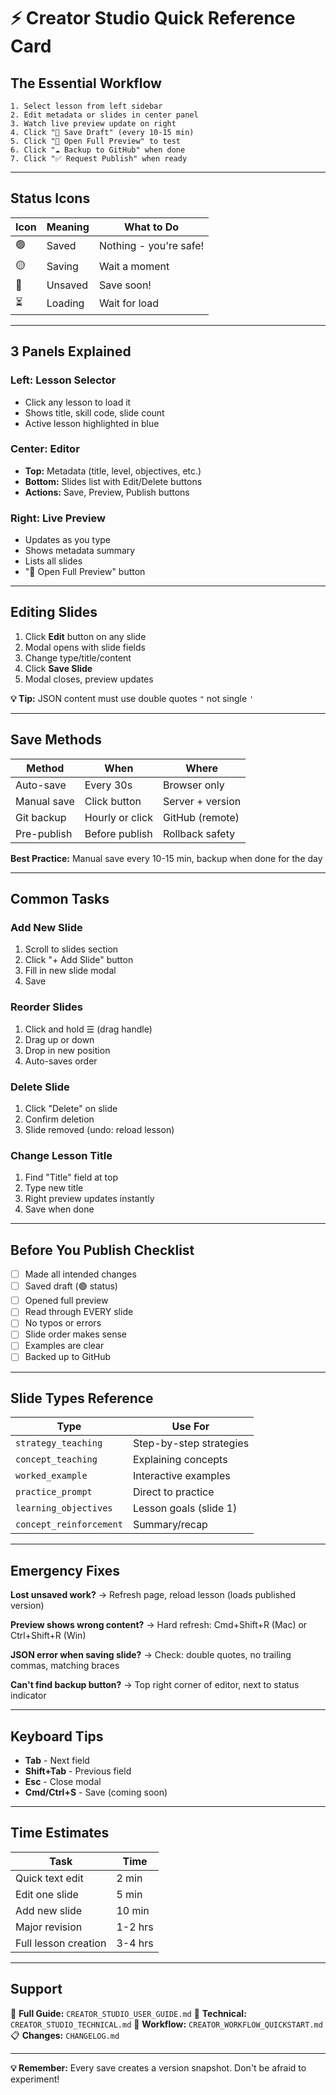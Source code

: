 # ⚡ Creator Studio Quick Reference Card

## The Essential Workflow

```
1. Select lesson from left sidebar
2. Edit metadata or slides in center panel
3. Watch live preview update on right
4. Click "💾 Save Draft" (every 10-15 min)
5. Click "🚀 Open Full Preview" to test
6. Click "☁️ Backup to GitHub" when done
7. Click "✅ Request Publish" when ready
```

---

## Status Icons

| Icon | Meaning | What to Do |
|------|---------|------------|
| 🟢 | Saved | Nothing - you're safe! |
| 🟡 | Saving | Wait a moment |
| 🔴 | Unsaved | Save soon! |
| ⏳ | Loading | Wait for load |

---

## 3 Panels Explained

### Left: Lesson Selector
- Click any lesson to load it
- Shows title, skill code, slide count
- Active lesson highlighted in blue

### Center: Editor
- **Top:** Metadata (title, level, objectives, etc.)
- **Bottom:** Slides list with Edit/Delete buttons
- **Actions:** Save, Preview, Publish buttons

### Right: Live Preview
- Updates as you type
- Shows metadata summary
- Lists all slides
- "🚀 Open Full Preview" button

---

## Editing Slides

1. Click **Edit** button on any slide
2. Modal opens with slide fields
3. Change type/title/content
4. Click **Save Slide**
5. Modal closes, preview updates

**💡 Tip:** JSON content must use double quotes `"` not single `'`

---

## Save Methods

| Method | When | Where |
|--------|------|-------|
| Auto-save | Every 30s | Browser only |
| Manual save | Click button | Server + version |
| Git backup | Hourly or click | GitHub (remote) |
| Pre-publish | Before publish | Rollback safety |

**Best Practice:** Manual save every 10-15 min, backup when done for the day

---

## Common Tasks

### Add New Slide
1. Scroll to slides section
2. Click "+ Add Slide" button
3. Fill in new slide modal
4. Save

### Reorder Slides
1. Click and hold ☰ (drag handle)
2. Drag up or down
3. Drop in new position
4. Auto-saves order

### Delete Slide
1. Click "Delete" on slide
2. Confirm deletion
3. Slide removed (undo: reload lesson)

### Change Lesson Title
1. Find "Title" field at top
2. Type new title
3. Right preview updates instantly
4. Save when done

---

## Before You Publish Checklist

- [ ] Made all intended changes
- [ ] Saved draft (🟢 status)
- [ ] Opened full preview
- [ ] Read through EVERY slide
- [ ] No typos or errors
- [ ] Slide order makes sense
- [ ] Examples are clear
- [ ] Backed up to GitHub

---

## Slide Types Reference

| Type | Use For |
|------|---------|
| `strategy_teaching` | Step-by-step strategies |
| `concept_teaching` | Explaining concepts |
| `worked_example` | Interactive examples |
| `practice_prompt` | Direct to practice |
| `learning_objectives` | Lesson goals (slide 1) |
| `concept_reinforcement` | Summary/recap |

---

## Emergency Fixes

**Lost unsaved work?**
→ Refresh page, reload lesson (loads published version)

**Preview shows wrong content?**
→ Hard refresh: Cmd+Shift+R (Mac) or Ctrl+Shift+R (Win)

**JSON error when saving slide?**
→ Check: double quotes, no trailing commas, matching braces

**Can't find backup button?**
→ Top right corner of editor, next to status indicator

---

## Keyboard Tips

- **Tab** - Next field
- **Shift+Tab** - Previous field
- **Esc** - Close modal
- **Cmd/Ctrl+S** - Save (coming soon)

---

## Time Estimates

| Task | Time |
|------|------|
| Quick text edit | 2 min |
| Edit one slide | 5 min |
| Add new slide | 10 min |
| Major revision | 1-2 hrs |
| Full lesson creation | 3-4 hrs |

---

## Support

📘 **Full Guide:** `CREATOR_STUDIO_USER_GUIDE.md`
🔧 **Technical:** `CREATOR_STUDIO_TECHNICAL.md`
📖 **Workflow:** `CREATOR_WORKFLOW_QUICKSTART.md`
📋 **Changes:** `CHANGELOG.md`

---

**💡 Remember:** Every save creates a version snapshot. Don't be afraid to experiment!
